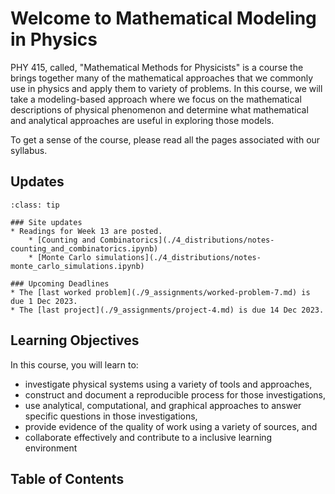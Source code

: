 
# Welcome to Mathematical Modeling in Physics 

PHY 415, called, "Mathematical Methods for Physicists" is a course the brings together many of the mathematical approaches that we commonly use in physics and apply them to variety of problems. In this course, we will take a modeling-based approach where we focus on the mathematical descriptions of physical phenomenon and determine what mathematical and analytical approaches are useful in exploring those models.

To get a sense of the course, please read all the pages associated with our syllabus.
 
## Updates

`````{admonition} Last updated: 20 Nov 2023
:class: tip

### Site updates
* Readings for Week 13 are posted.
    * [Counting and Combinatorics](./4_distributions/notes-counting_and_combinatorics.ipynb)
    * [Monte Carlo simulations](./4_distributions/notes-monte_carlo_simulations.ipynb)

### Upcoming Deadlines
* The [last worked problem](./9_assignments/worked-problem-7.md) is due 1 Dec 2023.
* The [last project](./9_assignments/project-4.md) is due 14 Dec 2023.

`````

## Learning Objectives
 
 In this course, you will learn to:
 
 * investigate physical systems using a variety of tools and approaches,
 * construct and document a reproducible process for those investigations,
 * use analytical, computational, and graphical approaches to answer specific questions in those investigations,
 * provide evidence of the quality of work using a variety of sources, and
 * collaborate effectively and contribute to a inclusive learning environment

## Table of Contents

```{tableofcontents}
```